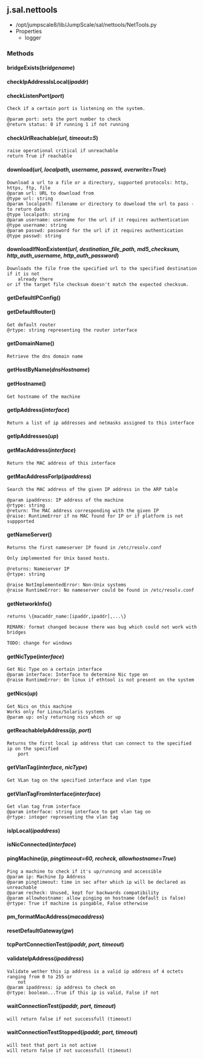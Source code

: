 <!-- toc -->
## j.sal.nettools

- /opt/jumpscale8/lib/JumpScale/sal/nettools/NetTools.py
- Properties
    - logger

### Methods

#### bridgeExists(*bridgename*) 

#### checkIpAddressIsLocal(*ipaddr*) 

#### checkListenPort(*port*) 

```
Check if a certain port is listening on the system.

@param port: sets the port number to check
@return status: 0 if running 1 if not running

```

#### checkUrlReachable(*url, timeout=5*) 

```
raise operational critical if unreachable
return True if reachable

```

#### download(*url, localpath, username, passwd, overwrite=True*) 

```
Download a url to a file or a directory, supported protocols: http, https, ftp, file
@param url: URL to download from
@type url: string
@param localpath: filename or directory to download the url to pass - to return data
@type localpath: string
@param username: username for the url if it requires authentication
@type username: string
@param passwd: password for the url if it requires authentication
@type passwd: string

```

#### downloadIfNonExistent(*url, destination_file_path, md5_checksum, http_auth_username, http_auth_password*) 

```
Downloads the file from the specified url to the specified destination if it is not
    already there
or if the target file checksum doesn't match the expected checksum.

```

#### getDefaultIPConfig() 

#### getDefaultRouter() 

```
Get default router
@rtype: string representing the router interface

```

#### getDomainName() 

```
Retrieve the dns domain name

```

#### getHostByName(*dnsHostname*) 

#### getHostname() 

```
Get hostname of the machine

```

#### getIpAddress(*interface*) 

```
Return a list of ip addresses and netmasks assigned to this interface

```

#### getIpAddresses(*up*) 

#### getMacAddress(*interface*) 

```
Return the MAC address of this interface

```

#### getMacAddressForIp(*ipaddress*) 

```
Search the MAC address of the given IP address in the ARP table

@param ipaddress: IP address of the machine
@rtype: string
@return: The MAC address corresponding with the given IP
@raise: RuntimeError if no MAC found for IP or if platform is not suppported

```

#### getNameServer() 

```
Returns the first nameserver IP found in /etc/resolv.conf

Only implemented for Unix based hosts.

@returns: Nameserver IP
@rtype: string

@raise NotImplementedError: Non-Unix systems
@raise RuntimeError: No nameserver could be found in /etc/resolv.conf

```

#### getNetworkInfo() 

```
returns \{macaddr_name:[ipaddr,ipaddr],...\}

REMARK: format changed because there was bug which could not work with bridges

TODO: change for windows

```

#### getNicType(*interface*) 

```
Get Nic Type on a certain interface
@param interface: Interface to determine Nic type on
@raise RuntimeError: On linux if ethtool is not present on the system

```

#### getNics(*up*) 

```
Get Nics on this machine
Works only for Linux/Solaris systems
@param up: only returning nics which or up

```

#### getReachableIpAddress(*ip, port*) 

```
Returns the first local ip address that can connect to the specified ip on the specified
    port

```

#### getVlanTag(*interface, nicType*) 

```
Get VLan tag on the specified interface and vlan type

```

#### getVlanTagFromInterface(*interface*) 

```
Get vlan tag from interface
@param interface: string interface to get vlan tag on
@rtype: integer representing the vlan tag

```

#### isIpLocal(*ipaddress*) 

#### isNicConnected(*interface*) 

#### pingMachine(*ip, pingtimeout=60, recheck, allowhostname=True*) 

```
Ping a machine to check if it's up/running and accessible
@param ip: Machine Ip Address
@param pingtimeout: time in sec after which ip will be declared as unreachable
@param recheck: Unused, kept for backwards compatibility
@param allowhostname: allow pinging on hostname (default is false)
@rtype: True if machine is pingable, False otherwise

```

#### pm_formatMacAddress(*macaddress*) 

#### resetDefaultGateway(*gw*) 

#### tcpPortConnectionTest(*ipaddr, port, timeout*) 

#### validateIpAddress(*ipaddress*) 

```
Validate wether this ip address is a valid ip address of 4 octets ranging from 0 to 255 or
    not
@param ipaddress: ip address to check on
@rtype: boolean...True if this ip is valid, False if not

```

#### waitConnectionTest(*ipaddr, port, timeout*) 

```
will return false if not successfull (timeout)

```

#### waitConnectionTestStopped(*ipaddr, port, timeout*) 

```
will test that port is not active
will return false if not successfull (timeout)

```

